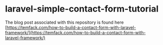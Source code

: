 # laravel-simple-contact-form-tutorial
The blog post associated with this repository is found here [https://temfack.com/how-to-build-a-contact-form-with-laravel-framework/](https://temfack.com/how-to-build-a-contact-form-with-laravel-framework/)
